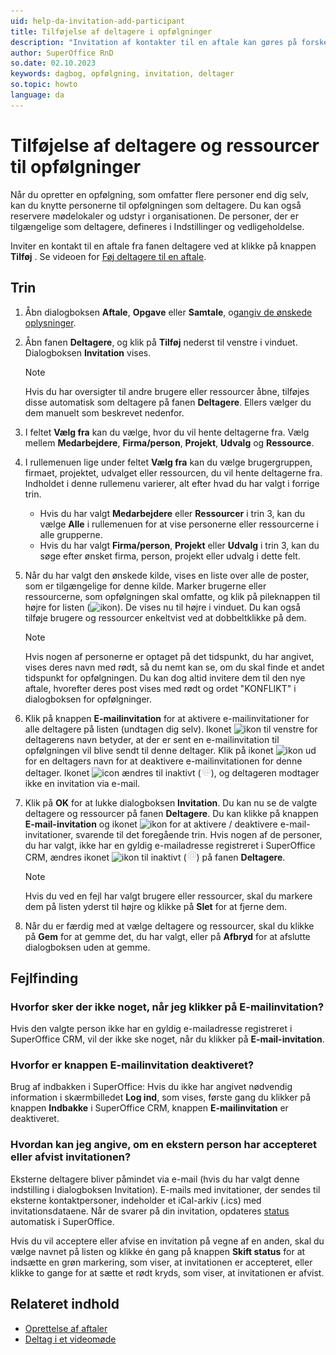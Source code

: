 ```yaml
---
uid: help-da-invitation-add-participant
title: Tilføjelse af deltagere i opfølgninger
description: "Invitation af kontakter til en aftale kan gøres på forskellige måder, afhængigt af om det er en intern eller en ekstern person eller en ressource, såsom et mødelokale eller specielt udstyr. Denne vejledning viser, hvordan du føjer deltagere til en aftale."
author: SuperOffice RnD
so.date: 02.10.2023
keywords: dagbog, opfølgning, invitation, deltager
so.topic: howto
language: da
---
```


# Tilføjelse af deltagere og ressourcer til opfølgninger

Når du opretter en opfølgning, som omfatter flere personer end dig selv, kan du knytte personerne til opfølgningen som deltagere. Du kan også reservere mødelokaler og udstyr i organisationen. De personer, der er tilgængelige som deltagere, defineres i Indstillinger og vedligeholdelse.

Inviter en kontakt til en aftale fra fanen deltagere ved at klikke på knappen **Tilføj** . Se videoen for [Føj deltagere til en aftale][5].

## Trin

1. Åbn dialogboksen **Aftale**, **Opgave** eller **Samtale**, og[angiv de ønskede oplysninger][2].

2. Åbn fanen **Deltagere**, og klik på **Tilføj** nederst til venstre i vinduet. Dialogboksen **Invitation** vises.

    > [!NOTE]
    > Hvis du har oversigter til andre brugere eller ressourcer åbne, tilføjes disse automatisk som deltagere på fanen **Deltagere**. Ellers vælger du dem manuelt som beskrevet nedenfor.

3. I feltet **Vælg fra** kan du vælge, hvor du vil hente deltagerne fra. Vælg mellem **Medarbejdere**, **Firma/person**, **Projekt**, **Udvalg** og **Ressource**.

4. I rullemenuen lige under feltet **Vælg fra** kan du vælge brugergruppen, firmaet, projektet, udvalget eller ressourcen, du vil hente deltagerne fra. Indholdet i denne rullemenu varierer, alt efter hvad du har valgt i forrige trin.
    * Hvis du har valgt **Medarbejdere** eller **Ressourcer** i trin 3, kan du vælge **Alle** i rullemenuen for at vise personerne eller ressourcerne i alle grupperne.
    * Hvis du har valgt **Firma/person**, **Projekt** eller **Udvalg** i trin 3, kan du søge efter ønsket firma, person, projekt eller udvalg i dette felt.

5. Når du har valgt den ønskede kilde, vises en liste over alle de poster, som er tilgængelige for denne kilde. Marker brugerne eller ressourcerne, som opfølgningen skal omfatte, og klik på pileknappen til højre for listen (![ikon][img2]). De vises nu til højre i vinduet. Du kan også tilføje brugere og ressourcer enkeltvist ved at dobbeltklikke på dem.

    > [!NOTE]
    > Hvis nogen af personerne er optaget på det tidspunkt, du har angivet, vises deres navn med rødt, så du nemt kan se, om du skal finde et andet tidspunkt for opfølgningen. Du kan dog altid invitere dem til den nye aftale, hvorefter deres post vises med rødt og ordet "KONFLIKT" i dialogboksen for opfølgninger.

6. Klik på knappen **E-mailinvitation** for at aktivere e-mailinvitationer for alle deltagere på listen (undtagen dig selv). Ikonet ![ikon][img1] til venstre for deltagerens navn betyder, at der er sent en e-mailinvitation til opfølgningen vil blive sendt til denne deltager. Klik på ikonet ![ikon][img1] ud for en deltagers navn for at deaktivere e-mailinvitationen for denne deltager. Ikonet ![icon][img1] ændres til inaktivt (![ikon][img3]), og deltageren modtager ikke en invitation via e-mail.

7. Klik på **OK** for at lukke dialogboksen **Invitation**. Du kan nu se de valgte deltagere og ressourcer på fanen **Deltagere**. Du kan klikke på knappen **E-mail-invitation** og ikonet ![ikon][img1] for at aktivere / deaktivere e-mail-invitationer, svarende til det foregående trin.
    Hvis nogen af de personer, du har valgt, ikke har en gyldig e-mailadresse registreret i SuperOffice CRM, ændres ikonet ![ikon][img1] til inaktivt (![ikon][img3]) på fanen **Deltagere**.

    > [!NOTE]
    > Hvis du ved en fejl har valgt brugere eller ressourcer, skal du markere dem på listen yderst til højre og klikke på **Slet** for at fjerne dem.

8. Når du er færdig med at vælge deltagere og ressourcer, skal du klikke på **Gem** for at gemme det, du har valgt, eller på **Afbryd** for at afslutte dialogboksen uden at gemme.

## Fejlfinding

### Hvorfor sker der ikke noget, når jeg klikker på E-mailinvitation?

Hvis den valgte person ikke har en gyldig e-mailadresse registreret i SuperOffice CRM, vil der ikke ske noget, når du klikker på **E-mail-invitation**.

### Hvorfor er knappen E-mailinvitation deaktiveret?

Brug af indbakken i SuperOffice: Hvis du ikke har angivet nødvendig information i skærmbilledet **Log ind**, som vises, første gang du klikker på knappen **Indbakke** i SuperOffice CRM, knappen **E-mailinvitation** er deaktiveret.

### Hvordan kan jeg angive, om en ekstern person har accepteret eller afvist invitationen?

Eksterne deltagere bliver påmindet via e-mail (hvis du har valgt denne indstilling i dialogboksen Invitation). E-mails med invitationer, der sendes til eksterne kontaktpersoner, indeholder et iCal-arkiv (.ics) med invitationsdataene. Når de svarer på din invitation, opdateres [status][1] automatisk i SuperOffice.

Hvis du vil acceptere eller afvise en invitation på vegne af en anden, skal du vælge navnet på listen og klikke én gang på knappen **Skift status** for at indsætte en grøn markering, som viser, at invitationen er accepteret, eller klikke to gange for at sætte et rødt kryds, som viser, at invitationen er afvist.

## Relateret indhold

* [Oprettelse af aftaler][3]
* [Deltag i et videomøde][4]

<!-- Referenced links -->
[1]: index.md#status
[2]: ../screen/dialog-for-followups.md
[3]: ../create-follow-up.md
[4]: ../video-meetings.md
[5]: https://community.superoffice.com/globalassets/user--admin/learning/user-guide/diary--appointments/add-contact-to-appointment.mp4

<!-- Referenced images -->
[img1]: ../../../../../common/icons/pref-email.png
[img2]: ../../../../media/icons/arrow-right.png
[img3]: ../../../../media/icons/email-inactive.png
